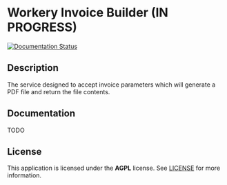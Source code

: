 # Workery Invoice Builder (IN PROGRESS)
[![Documentation Status](https://readthedocs.org/projects/workery-invoicebuilder/badge/?version=latest)](https://workery-invoicebuilder.readthedocs.io/?badge=latest)

## Description
The service designed to accept invoice parameters which will generate a PDF file and return the file contents.

## Documentation
TODO

## License
This application is licensed under the **AGPL** license. See [LICENSE](LICENSE) for more information.
